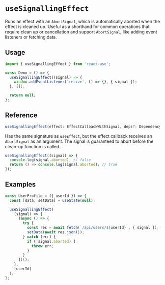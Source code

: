 # `useSignallingEffect`

Runs an effect with an `AbortSignal`, which is automatically aborted when the effect is cleaned up. Useful as a shorthand for common operations that require clean up or cancellation and support `AbortSignal`, like adding event listeners or fetching data.

## Usage

```jsx
import { useSignallingEffect } from 'react-use';

const Demo = () => {
  useSignallingEffect((signal) => {
    window.addEventListener('resize', () => {}, { signal });
  }, []);

  return null;
};
```

## Reference

```ts
useSignallingEffect(effect: EffectCallbackWithSignal, deps?: DependencyList);
```

Has the same signature as `useEffect`, but the effect callback receives an `AbortSignal` as an argument. The signal is guaranteed to abort before the clean-up function is called.

```js
useSignallingEffect((signal) => {
  console.log(signal.aborted); // false
  return () => console.log(signal.aborted); // true
});
```

## Examples

```js
const UserProfile = ({ userId }) => {
  const [data, setData] = useState(null);

  useSignallingEffect(
    (signal) => {
      (async () => {
        try {
          const res = await fetch(`/api/users/${userId}`, { signal });
          setData(await res.json());
        } catch (err) {
          if (!signal.aborted) {
            throw err;
          }
        }
      })();
    },
    [userId]
  );
};
```
